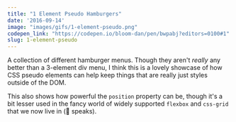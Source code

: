 ```yaml
---
title: "1 Element Pseudo Hamburgers"
date: '2016-09-14'
image: "images/gifs/1-element-pseudo.png"
codepen_link: "https://codepen.io/bloom-dan/pen/bwpabj?editors=0100#1"
slug: 1-element-pseudo
---
```


A collection of different hamburger menus. Though they aren't _really_ any better than a 3-element div menu, I think this is a lovely showcase of how CSS pseudo elements can help keep things that are really just styles outside of the DOM.

This also shows how powerful the `position` property can be, though it's a bit lesser used in the fancy world of widely supported `flexbox` and `css-grid` that we now live in (👴 speaks).
